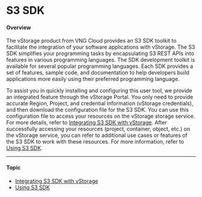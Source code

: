 # S3 SDK

#### Overview <a href="#s3sdk-overview" id="s3sdk-overview"></a>

The vStorage product from VNG Cloud provides an S3 SDK toolkit to facilitate the integration of your software applications with vStorage. The S3 SDK simplifies your programming tasks by encapsulating S3 REST APIs into features in various programming languages. The SDK development toolkit is available for several popular programming languages. Each SDK provides a set of features, sample code, and documentation to help developers build applications more easily using their preferred programming language.

To assist you in quickly installing and configuring this user tool, we provide an integrated feature through the vStorage Portal. You only need to provide accurate Region, Project, and credential information (vStorage credentials), and then download the configuration file for the S3 SDK. You can use this configuration file to access your resources on the vStorage storage service. For more details, refer to [Integrating S3 SDK with vStorage](https://docs-admin.vngcloud.vn/display/VSEN/Integrating+S3+SDK+with+vStorage?src=contextnavpagetreemode). After successfully accessing your resources (project, container, object, etc.) on the vStorage service, you can refer to additional use cases or features of the S3 SDK to work with these resources. For more information, refer to [Using S3 SDK](https://docs-admin.vngcloud.vn/display/VSEN/Using+S3+SDK?src=contextnavpagetreemode).

***

#### Topic <a href="#s3sdk-topic" id="s3sdk-topic"></a>

* [Integrating S3 SDK with vStorage](https://docs-admin.vngcloud.vn/display/VSEN/Integrating+S3+SDK+with+vStorage?src=contextnavpagetreemode)
* [Using S3 SDK](https://docs-admin.vngcloud.vn/display/VSEN/Using+S3+SDK?src=contextnavpagetreemode)
